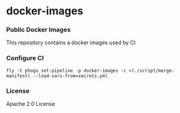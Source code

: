 # docker-images

### Public Docker Images

This repository contains a docker images used by CI

### Configure CI

```
fly -t phogo set-pipeline -p docker-images -c <(./script/merge-manifest) --load-vars-from=secrets.yml
```

### License

Apache 2.0 License
